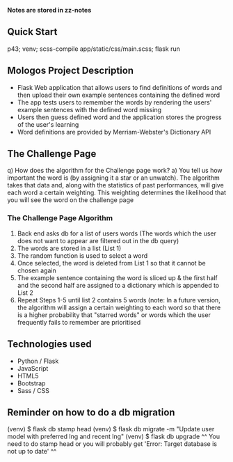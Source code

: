 **Notes are stored in zz-notes**
## Quick Start
p43; venv; scss-compile app/static/css/main.scss; flask run

## Mologos Project Description
- Flask Web application that allows users to find definitions of words and then upload their own example sentences containing the defined word
- The app tests users to remember the words by rendering the users' example sentences with the defined word missing
- Users then guess defined word and the application stores the progress of the user's learning
- Word definitions are provided by Merriam-Webster's Dictionary API

## The Challenge Page
q) How does the algorithm for the Challenge page work?
a) You tell us how important the word is (by assigning it a star or an unwatch). The algorithm takes that data and, along with the statistics of past performances, will give each word a certain weighting. This weighting determines the likelihood that you will see the word on the challenge page

### The Challenge Page Algorithm
1. Back end asks db for a list of users words (The words which the user does not want to appear are filtered out in the db query)
2. The words are stored in a list (List 1)
3. The random function is used to select a word
4. Once selected, the word is deleted from List 1 so that it cannot be chosen again
5. The example sentence containing the word is sliced up & the first half and the second half are assigned to a dictionary which is appended to List 2
6. Repeat Steps 1-5 until list 2 contains 5 words 
(note: In a future version, the algorithm will assign a certain weighting to each word so that there is a higher probability that "starred words" or words which the user frequently fails to remember are prioritised

## Technologies used
- Python / Flask
- JavaScript
- HTML5
- Bootstrap
- Sass / CSS

## Reminder on how to do a db migration
(venv) $ flask db stamp head
(venv) $ flask db migrate -m "Update user model with preferred lng and recent lng"
(venv) $ flask db upgrade
^^ You need to do stamp head or you will probably get 'Error: Target database is not up to date' ^^
